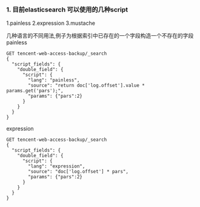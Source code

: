### 1. 目前elasticsearch 可以使用的几种script

1.painless
2.expression
3.mustache

几种语言的不同用法,例子为根据索引中已存在的一个字段构造一个不存在的字段
painless
```
GET tencent-web-access-backup/_search
{
  "script_fields": {
    "double_field": {
      "script": {
        "lang": "painless",
        "source": "return doc['log.offset'].value * params.get('pars');",
        "params": {"pars":2}
      }
    }
  }
}
```

expression
```
GET tencent-web-access-backup/_search
{
  "script_fields": {
    "double_field": {
      "script": {
        "lang": "expression",
        "source": "doc['log.offset'] * pars",
        "params": {"pars":2}
      }
    }
  }
}
```



